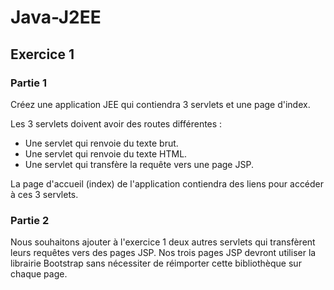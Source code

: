 # Java-J2EE
 
## Exercice 1

### Partie 1 

Créez une application JEE qui contiendra 3 servlets et une page d'index.
 
Les 3 servlets doivent avoir des routes différentes :
- Une servlet qui renvoie du texte brut.
- Une servlet qui renvoie du texte HTML.
- Une servlet qui transfère la requête vers une page JSP.
 
La page d'accueil (index) de l'application contiendra des liens pour accéder à ces 3 servlets.

### Partie 2

Nous souhaitons ajouter à l'exercice 1 deux autres servlets qui transfèrent leurs requêtes vers des pages JSP.
Nos trois pages JSP devront utiliser la librairie Bootstrap sans nécessiter de réimporter cette bibliothèque
sur chaque page.